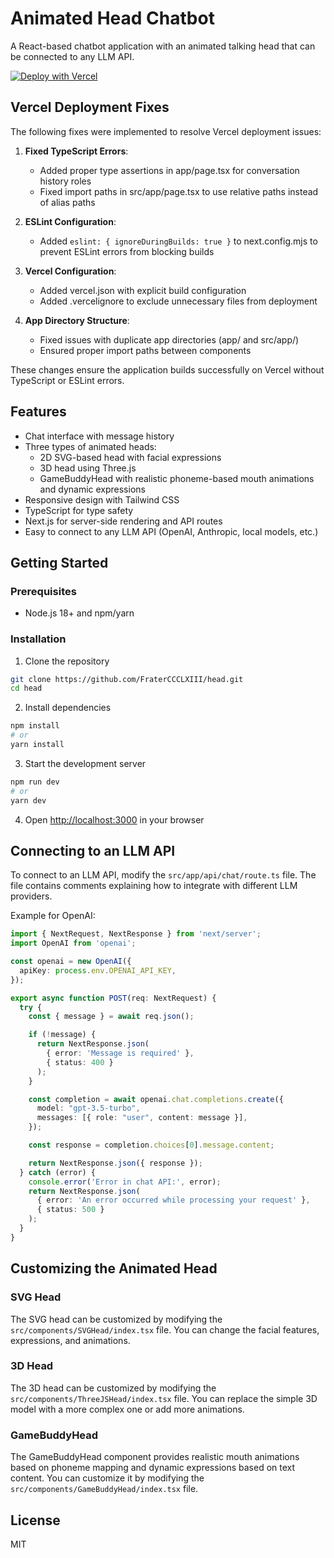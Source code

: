 # Animated Head Chatbot

A React-based chatbot application with an animated talking head that can be connected to any LLM API.

[![Deploy with Vercel](https://vercel.com/button)](https://vercel.com/new/clone?repository-url=https%3A%2F%2Fgithub.com%2FFraterCCCLXIII%2Fhead&project-name=animated-head-chatbot&repository-name=animated-head-chatbot)

## Vercel Deployment Fixes

The following fixes were implemented to resolve Vercel deployment issues:

1. **Fixed TypeScript Errors**:
   - Added proper type assertions in app/page.tsx for conversation history roles
   - Fixed import paths in src/app/page.tsx to use relative paths instead of alias paths

2. **ESLint Configuration**:
   - Added `eslint: { ignoreDuringBuilds: true }` to next.config.mjs to prevent ESLint errors from blocking builds

3. **Vercel Configuration**:
   - Added vercel.json with explicit build configuration
   - Added .vercelignore to exclude unnecessary files from deployment

4. **App Directory Structure**:
   - Fixed issues with duplicate app directories (app/ and src/app/)
   - Ensured proper import paths between components

These changes ensure the application builds successfully on Vercel without TypeScript or ESLint errors.

## Features

- Chat interface with message history
- Three types of animated heads:
  - 2D SVG-based head with facial expressions
  - 3D head using Three.js
  - GameBuddyHead with realistic phoneme-based mouth animations and dynamic expressions
- Responsive design with Tailwind CSS
- TypeScript for type safety
- Next.js for server-side rendering and API routes
- Easy to connect to any LLM API (OpenAI, Anthropic, local models, etc.)

## Getting Started

### Prerequisites

- Node.js 18+ and npm/yarn

### Installation

1. Clone the repository
```bash
git clone https://github.com/FraterCCCLXIII/head.git
cd head
```

2. Install dependencies
```bash
npm install
# or
yarn install
```

3. Start the development server
```bash
npm run dev
# or
yarn dev
```

4. Open [http://localhost:3000](http://localhost:3000) in your browser

## Connecting to an LLM API

To connect to an LLM API, modify the `src/app/api/chat/route.ts` file. The file contains comments explaining how to integrate with different LLM providers.

Example for OpenAI:

```typescript
import { NextRequest, NextResponse } from 'next/server';
import OpenAI from 'openai';

const openai = new OpenAI({
  apiKey: process.env.OPENAI_API_KEY,
});

export async function POST(req: NextRequest) {
  try {
    const { message } = await req.json();

    if (!message) {
      return NextResponse.json(
        { error: 'Message is required' },
        { status: 400 }
      );
    }

    const completion = await openai.chat.completions.create({
      model: "gpt-3.5-turbo",
      messages: [{ role: "user", content: message }],
    });

    const response = completion.choices[0].message.content;

    return NextResponse.json({ response });
  } catch (error) {
    console.error('Error in chat API:', error);
    return NextResponse.json(
      { error: 'An error occurred while processing your request' },
      { status: 500 }
    );
  }
}
```

## Customizing the Animated Head

### SVG Head

The SVG head can be customized by modifying the `src/components/SVGHead/index.tsx` file. You can change the facial features, expressions, and animations.

### 3D Head

The 3D head can be customized by modifying the `src/components/ThreeJSHead/index.tsx` file. You can replace the simple 3D model with a more complex one or add more animations.

### GameBuddyHead

The GameBuddyHead component provides realistic mouth animations based on phoneme mapping and dynamic expressions based on text content. You can customize it by modifying the `src/components/GameBuddyHead/index.tsx` file.

## License

MIT
